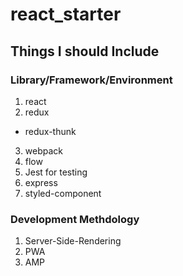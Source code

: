 # react_starter

## Things I should Include
### Library/Framework/Environment
1. react
2. redux
  * redux-thunk
3. webpack
4. flow
5. Jest for testing
6. express
7. styled-component


### Development Methdology
1. Server-Side-Rendering
2. PWA
3. AMP
